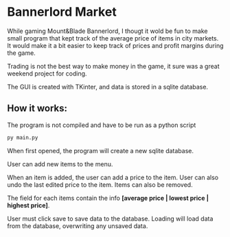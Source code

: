 # Bannerlord Market

While gaming Mount&Blade Bannerlord, I thougt it wold be fun to make small program that kept track of the average price of items in city markets. It would make it a bit easier to keep track of prices and profit margins during the game.

Trading is not the best way to make money in the game, it sure was a great weekend project for coding.

The GUI is created with TKinter, and data is stored in a sqlite database.

## How it works:

The program is not compiled and have to be run as a python script
```bash
py main.py
```

When first opened, the program will create a new sqlite database.

User can add new items to the menu.

When an item is added, the user can add a price to the item. User can also undo the last edited price to the item. Items can also be removed.

The field for each items contain the info __[average price | lowest price  | highest price]__.

User must click save to save data to the database. Loading will load data from the database, overwriting any unsaved data.